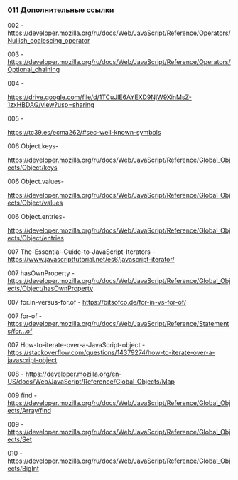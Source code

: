 ### **011 Дополнительные ссылки**

002 -https://developer.mozilla.org/ru/docs/Web/JavaScript/Reference/Operators/Nullish_coalescing_operator

003 -https://developer.mozilla.org/ru/docs/Web/JavaScript/Reference/Operators/Optional_chaining

004 -

https://drive.google.com/file/d/1TCuJlE6AYEXD9NjW9XinMsZ-1zxHBDAG/view?usp=sharing

005 -

https://tc39.es/ecma262/#sec-well-known-symbols

006 Object.keys-

https://developer.mozilla.org/ru/docs/Web/JavaScript/Reference/Global_Objects/Object/keys

006 Object.values-

https://developer.mozilla.org/ru/docs/Web/JavaScript/Reference/Global_Objects/Object/values

006 Object.entries-

https://developer.mozilla.org/ru/docs/Web/JavaScript/Reference/Global_Objects/Object/entries

007 The-Essential-Guide-to-JavaScript-Iterators - https://www.javascripttutorial.net/es6/javascript-iterator/

007 hasOwnProperty - https://developer.mozilla.org/ru/docs/Web/JavaScript/Reference/Global_Objects/Object/hasOwnProperty

007 for.in-versus-for.of - https://bitsofco.de/for-in-vs-for-of/

007 for-of - https://developer.mozilla.org/ru/docs/Web/JavaScript/Reference/Statements/for...of

007 How-to-iterate-over-a-JavaScript-object - https://stackoverflow.com/questions/14379274/how-to-iterate-over-a-javascript-object

008 - https://developer.mozilla.org/en-US/docs/Web/JavaScript/Reference/Global_Objects/Map

009 find - https://developer.mozilla.org/ru/docs/Web/JavaScript/Reference/Global_Objects/Array/find

009 - https://developer.mozilla.org/ru/docs/Web/JavaScript/Reference/Global_Objects/Set

010 - https://developer.mozilla.org/ru/docs/Web/JavaScript/Reference/Global_Objects/BigInt